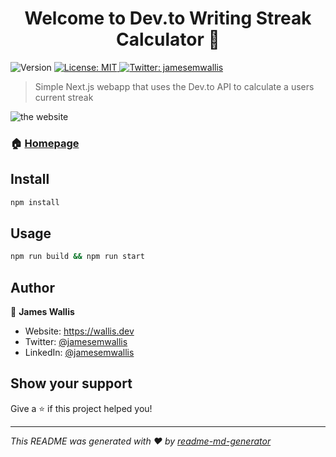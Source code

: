 <h1 align="center">Welcome to Dev.to Writing Streak Calculator 👋</h1>
<p>
  <img alt="Version" src="https://img.shields.io/badge/version-1.0.0-blue.svg?cacheSeconds=2592000" />
  <a href="#" target="_blank">
    <img alt="License: MIT" src="https://img.shields.io/badge/License-MIT-yellow.svg" />
  </a>
  <a href="https://twitter.com/jamesemwallis" target="_blank">
    <img alt="Twitter: jamesemwallis" src="https://img.shields.io/twitter/follow/jamesemwallis.svg?style=social" />
  </a>
</p>

> Simple Next.js webapp that uses the Dev.to API to calculate a users current streak

![the website](https://user-images.githubusercontent.com/17385115/114582605-a4cf7500-9c78-11eb-8aeb-4c8da56134da.png)


### 🏠 [Homepage](placeholder)

## Install

```sh
npm install
```

## Usage

```sh
npm run build && npm run start
```

## Author

👤 **James Wallis**

* Website: https://wallis.dev
* Twitter: [@jamesemwallis](https://twitter.com/jamesemwallis)
* LinkedIn: [@jamesemwallis](https://linkedin.com/in/jamesemwallis)

## Show your support

Give a ⭐️ if this project helped you!

***
_This README was generated with ❤️ by [readme-md-generator](https://github.com/kefranabg/readme-md-generator)_

